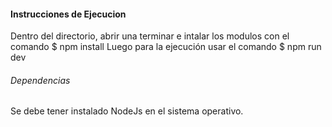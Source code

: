 #### Instrucciones de Ejecucion

Dentro del directorio, abrir una terminar e intalar los modulos con el comando
  $ npm install
Luego para la ejecución usar el comando
  $ npm run dev
  
 ###### Dependencias
 Se debe tener instalado NodeJs en el sistema operativo.
